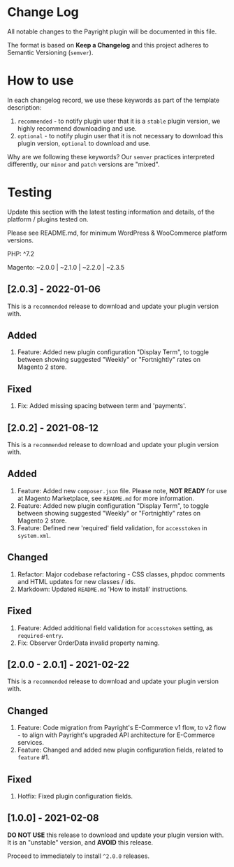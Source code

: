 # Change Log
All notable changes to the Payright plugin will be documented in this file.

The format is based on **Keep a Changelog** and this project adheres to Semantic Versioning (`semver`).

# How to use
In each changelog record, we use these keywords as part of the template description:
1. `recommended` - to notify plugin user that it is a `stable` plugin version, we highly recommend downloading and use.
2. `optional` - to notify plugin user that it is not necessary to download this plugin version, `optional` to download and use.

Why are we following these keywords? Our `semver` practices interpreted differently, our `minor` and `patch` versions are "mixed".

# Testing
Update this section with the latest testing information and details, of the platform / plugins tested on.

Please see README.md, for minimum WordPress & WooCommerce platform versions.

<p>PHP: ^7.2</p>
<p>Magento: ~2.0.0 | ~2.1.0 | ~2.2.0 | ~2.3.5</p>

## [2.0.3] - 2022-01-06
This is a `recommended` release to download and update your plugin version with.

## Added
1. Feature: Added new plugin configuration "Display Term", to toggle between showing suggested "Weekly" or "Fortnightly" rates on Magento 2 store.
## Fixed
1. Fix: Added missing spacing between term and 'payments'.

## [2.0.2] - 2021-08-12
This is a `recommended` release to download and update your plugin version with.

## Added
1. Feature: Added new `composer.json` file. Please note, **NOT READY** for use at Magento Marketplace, see `README.md` for more information.
2. Feature: Added new plugin configuration "Display Term", to toggle between showing suggested "Weekly" or "Fortnightly" rates on Magento 2 store.
3. Feature: Defined new 'required' field validation, for `accesstoken` in `system.xml`.
## Changed
1. Refactor: Major codebase refactoring - CSS classes, phpdoc comments and HTML updates for new classes / ids.
2. Markdown: Updated `README.md` 'How to install' instructions.
## Fixed
1. Feature: Added additional field validation for `accesstoken` setting, as `required-entry`.
2. Fix: Observer OrderData invalid property naming.

## [2.0.0 - 2.0.1] - 2021-02-22
This is a `recommended` release to download and update your plugin version with.

## Changed
1. Feature: Code migration from Payright's E-Commerce v1 flow, to v2 flow - to align with Payright's upgraded API architecture for E-Commerce services.
2. Feature: Changed and added new plugin configuration fields, related to `feature` #1.
## Fixed
1. Hotfix: Fixed plugin configuration fields.

## [1.0.0] - 2021-02-08
**DO NOT USE** this release to download and update your plugin version with. It is an "unstable" version, 
and **AVOID** this release.

Proceed to immediately to install `^2.0.0` releases.